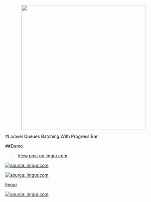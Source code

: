 <p align="center"><a href="https://laravel.com" target="_blank"><img src="https://raw.githubusercontent.com/laravel/art/master/logo-lockup/5%20SVG/2%20CMYK/1%20Full%20Color/laravel-logolockup-cmyk-red.svg" width="400"></a></p>

#Laravel Queues Batching With Progress Bar

##Demo
<blockquote class="imgur-embed-pub" lang="en" data-id="risXONO"><a href="//imgur.com/LSkkFTM">View post on imgur.com
</a></blockquote>


<a href="https://imgur.com/LSkkFTM"><img src="https://i.imgur.com/LSkkFTM.gif" title="source: imgur.com" /></a>

<a href="https://imgur.com/LSkkFTM"><img src="https://i.imgur.com/LSkkFTM.gif" title="source: imgur.com" /></a>

[Imgur](https://i.imgur.com/LSkkFTM.gifv)

<a href="https://imgur.com/LSkkFTM"><img src="https://i.imgur.com/LSkkFTM.gif" title="source: imgur.com" /></a>

